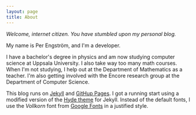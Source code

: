 ```yaml
---
layout: page
title: About
---
```


*Welcome, internet citizen. You have stumbled upon my personal blog.*

My name is Per Engström, and I'm a developer.

I have a bachelor's degree in physics and am now studying computer science at Uppsala University. I also take way too many math courses. When I'm not studying, I help out at the Department of Mathematics as a teacher. I'm also getting involved with the Encore research group at the Department of Computer Science. 

This blog runs on [Jekyll](www.jekyllrb.com) and [GitHup Pages](pages.github.com). I got a running start using a modified version of the [Hyde theme](hyde.getpoole.com) for Jekyll. Instead of the default fonts, I use the *Vollkorn* font from [Google Fonts](https://www.google.com/fonts) in a justified style.
